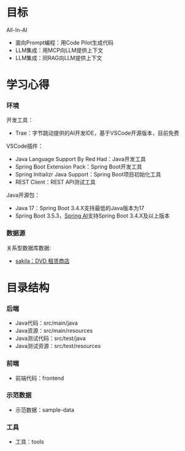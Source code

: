 # 目标
All-In-AI

* 面向Prompt编程：用Code Pilot生成代码
* LLM集成：用MCP向LLM提供上下文
* LLM集成：同RAG向LLM提供上下文

# 学习心得

### 环境
开发工具：
* Trae：字节跳动提供的AI开发IDE，基于VSCode开源版本，目前免费

VSCode插件：
* Java Language Support By Red Had：Java开发工具
* Spring Boot Extension Pack：Spring Boot开发工具
* Spring Initializr Java Support：Spring Boot项目初始化工具
* REST Client：REST API测试工具

Java开源包：
* Java 17：Spring Boot 3.4.X支持最低的Java版本为17
* Spring Boot 3.5.3，[Spring AI](https://docs.spring.io/spring-ai/reference/getting-started.html)支持Spring Boot 3.4.X及以上版本    

### 数据源
关系型数据库数据:

* [sakila：DVD 租赁商店](https://github.com/jOOQ/sakila/tree/main)

# 目录结构

### 后端
* Java代码：src/main/java
* Java资源：src/main/resources
* Java测试代码：src/test/java
* Java测试资源：src/test/resources

### 前端
* 前端代码：frontend

### 示范数据
* 示范数据：sample-data

### 工具
* 工具：tools

